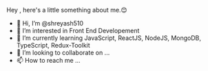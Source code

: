 
Hey ,
here's a little something about me.😊
- 👋 Hi, I’m @shreyash510
- 👀 I’m interested in Front End Developement
- 🌱 I’m currently learning JavaScript, ReactJS, NodeJS, MongoDB, TypeScript, Redux-Toolkit
- 💞️ I’m looking to collaborate on ...
- 📫 How to reach me ...

<!---
shreyash510/shreyash510 is a ✨ special ✨ repository because its `README.md` (this file) appears on your GitHub profile.
You can click the Preview link to take a look at your changes.
--->
